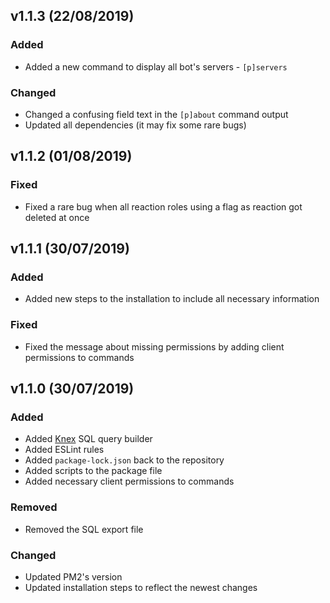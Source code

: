## v1.1.3 (22/08/2019)

### Added

* Added a new command to display all bot's servers - `[p]servers`

### Changed

* Changed a confusing field text in the `[p]about` command output
* Updated all dependencies (it may fix some rare bugs)

## v1.1.2 (01/08/2019)

### Fixed

* Fixed a rare bug when all reaction roles using a flag as reaction got deleted at once

## v1.1.1 (30/07/2019)

### Added

* Added new steps to the installation to include all necessary information

### Fixed

* Fixed the message about missing permissions by adding client permissions to commands

## v1.1.0 (30/07/2019)

### Added

* Added [Knex](http://knexjs.org/) SQL query builder
* Added ESLint rules
* Added `package-lock.json` back to the repository
* Added scripts to the package file
* Added necessary client permissions to commands

### Removed

* Removed the SQL export file

### Changed

* Updated PM2's version
* Updated installation steps to reflect the newest changes
